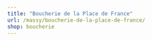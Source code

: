 ```yaml
---
title: "Boucherie de la Place de France"
url: /massy/boucherie-de-la-place-de-france/
shop: boucherie
---
```

